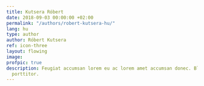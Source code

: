 ```yaml
---
title: Kutsera Róbert
date: 2018-09-03 00:00:00 +02:00
permalink: "/authors/robert-kutsera-hu/"
lang: hu
type: author
author: Róbert Kutsera
ref: icon-three
layout: flowing
image:
profpic: true
description: Feugiat accumsan lorem eu ac lorem amet accumsan donec. Blandit orci
  porttitor.
---
```

